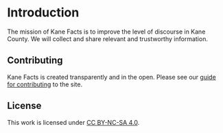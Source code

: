 # Introduction

The mission of Kane Facts is to improve the level of discourse in Kane County.  We will collect and share relevant and trustworthy information.

## Contributing
Kane Facts is created transparently and in the open.  Please see our [guide for contributing](Contributing.md) to the site.

## License
This work is licensed under [CC BY-NC-SA 4.0](http://creativecommons.org/licenses/by-nc-sa/4.0/).